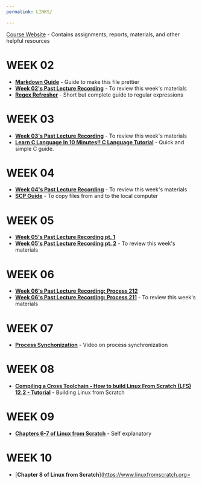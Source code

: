 ```yaml
---
permalink: LINKS/

---
```


[Course Website](https://os.vlsm.org/) - Contains assignments, reports, materials, and other helpful resources

# WEEK 02
- [**Markdown Guide**](https://www.markdownguide.org/basic-syntax/) - Guide to make this file prettier
- [**Week 02's Past Lecture Recording**](https://www.youtube.com/watch?v=QpmAKN9j2ks) - To review this week's materials
- [**Regex Refresher**](https://www.youtube.com/watch?v=bgBWp9EIlMM) - Short but complete guide to regular expressions

# WEEK 03
- [**Week 03's Past Lecture Recording**](https://www.youtube.com/watch?v=PBkZynNIZWk) - To review this week's materials
- [**Learn C Language In 10 Minutes!! C Language Tutorial**](https://www.youtube.com/watch?v=dTp0c41XnrQ) - Quick and simple C guide.

# WEEK 04
- [**Week 04's Past Lecture Recording**](https://www.youtube.com/watch?v=uFj7mKNq1t0) - To review this week's materials
- [**SCP Guide**](https://medium.com/@tericcabrel/how-to-copy-files-over-ssh-8aff6b7c560f) - To copy files from and to the local computer

# WEEK 05
- [**Week 05's Past Lecture Recording pt. 1**](https://youtu.be/E7pmf5pySTM)
- [**Week 05's Past Lecture Recording pt. 2**](https://youtu.be/y0LkcoFO1jU) - To review this week's materials

# WEEK 06
- [**Week 06's Past Lecture Recording: Process 212**](https://youtu.be/-pL2fAdb7Kw)
- [**Week 06's Past Lecture Recording: Process 211**](https://youtu.be/fwAU6pyb6Tk) - To review this week's materials

# WEEK 07
- [**Process Synchonization**](https://www.youtube.com/watch?v=ph2awKa8r5Y) - Video on process synchronization

# WEEK 08
- [**Compiling a Cross Toolchain - How to build Linux From Scratch (LFS) 12.2 - Tutorial**](https://www.youtube.com/watch?v=vMdPHpPiy4Q) - Building Linux from Scratch


# WEEK 09
- [**Chapters 6-7 of Linux from Scratch**](https://www.linuxfromscratch.org/lfs/view/12.2/index.html) - Self explanatory

# WEEK 10
- [**Chapter 8 of Linux from Scratch**](https://www.linuxfromscratch.org>

